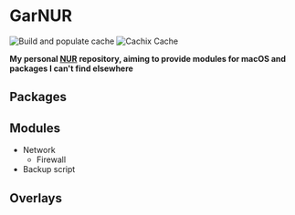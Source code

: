 # GarNUR
![Build and populate cache](https://github.com/NamesCode/GNUR/workflows/Build%20and%20populate%20cache/badge.svg)
![Cachix Cache](https://img.shields.io/badge/cachix-Nah,_build_it_yourself-blue.svg)

**My personal [NUR](https://github.com/nix-community/NUR) repository, aiming to provide modules for macOS and packages I can't find elsewhere**

## Packages
## Modules
- Network
    - Firewall
- Backup script
## Overlays
